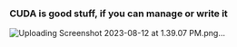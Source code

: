 ### CUDA is good stuff, if you can manage or write it
![Uploading Screenshot 2023-08-12 at 1.39.07 PM.png…]()
